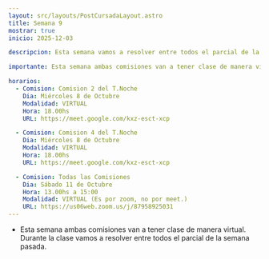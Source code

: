 ```yaml
---
layout: src/layouts/PostCursadaLayout.astro
title: Semana 9
mostrar: true
inicio: 2025-12-03

descripcion: Esta semana vamos a resolver entre todos el parcial de la semana pasada.

importante: Esta semana ambas comisiones van a tener clase de manera virtual.

horarios:
  - Comision: Comision 2 del T.Noche
    Dia: Miércoles 8 de Octubre
    Modalidad: VIRTUAL
    Hora: 18.00hs
    URL: https://meet.google.com/kxz-esct-xcp

  - Comision: Comision 4 del T.Noche
    Dia: Miércoles 8 de Octubre
    Modalidad: VIRTUAL
    Hora: 18.00hs
    URL: https://meet.google.com/kxz-esct-xcp

  - Comision: Todas las Comisiones
    Dia: Sábado 11 de Octubre
    Hora: 13.00hs a 15:00
    Modalidad: VIRTUAL (Es por zoom, no por meet.)
    URL: https://us06web.zoom.us/j/87958925031
---
```


- Esta semana ambas comisiones van a tener clase de manera virtual. Durante la clase vamos a resolver entre todos el parcial de la semana pasada.
